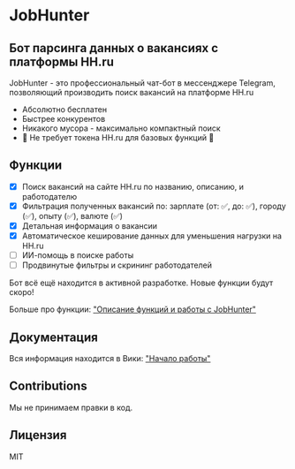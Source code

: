 # JobHunter
## Бот парсинга данных о вакансиях с платформы HH.ru

JobHunter - это профессиональный чат-бот в мессенджере Telegram, позволяющий производить поиск вакансий на платформе HH.ru

- Абсолютно бесплатен
- Быстрее конкурентов
- Никакого мусора - максимально компактный поиск
- 🌟 Не требует токена HH.ru для базовых функций 🌟

## Функции

* [x] Поиск вакансий на сайте HH.ru по названию, описанию, и работодателю
* [x] Фильтрация полученных вакансий по: зарплате (от: ✅, до: ✅), городу (✅), опыту (✅), валюте (✅)
* [x] Детальная информация о вакансии
* [x] Автоматическое кеширование данных для уменьшения нагрузки на HH.ru
* [ ] ИИ-помощь в поиске работы
* [ ] Продвинутые фильтры и скрининг работодателей

Бот всё ещё находится в активной разработке. Новые функции будут скоро!

Больше про функции: ["Описание функций и работы с JobHunter"](https://github.com/kolya5544/JobHunter/wiki/%D0%9E%D0%BF%D0%B8%D1%81%D0%B0%D0%BD%D0%B8%D0%B5-%D1%84%D1%83%D0%BD%D0%BA%D1%86%D0%B8%D0%B9-%D0%B8-%D1%80%D0%B0%D0%B1%D0%BE%D1%82%D1%8B-%D1%81-JobHunter)

## Документация

Вся информация находится в Вики: ["Начало работы"](https://github.com/kolya5544/JobHunter/wiki/%D0%9D%D0%B0%D1%87%D0%B0%D0%BB%D0%BE-%D1%80%D0%B0%D0%B1%D0%BE%D1%82%D1%8B)

## Contributions

Мы не принимаем правки в код.

## Лицензия

MIT